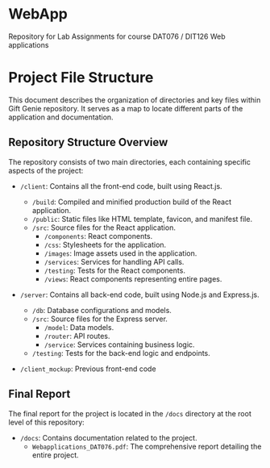 # WebApp
Repository for Lab Assignments for course DAT076 / DIT126 Web applications

# Project File Structure
This document describes the organization of directories and key files within Gift Genie repository. It serves as a map to locate different parts of the application and documentation.

## Repository Structure Overview

The repository consists of two main directories, each containing specific aspects of the project:

- `/client`: Contains all the front-end code, built using React.js.
  - `/build`: Compiled and minified production build of the React application.
  - `/public`: Static files like HTML template, favicon, and manifest file.
  - `/src`: Source files for the React application.
    - `/components`: React components.
    - `/css`: Stylesheets for the application.
    - `/images`: Image assets used in the application.
    - `/services`: Services for handling API calls.
    - `/testing`: Tests for the React components.
    - `/views`: React components representing entire pages.

- `/server`: Contains all back-end code, built using Node.js and Express.js.
  - `/db`: Database configurations and models.
  - `/src`: Source files for the Express server.
    - `/model`: Data models.
    - `/router`: API routes.
    - `/service`: Services containing business logic.
  - `/testing`: Tests for the back-end logic and endpoints.

- `/client_mockup`: Previous front-end code

## Final Report
The final report for the project is located in the `/docs` directory at the root level of this repository:

- `/docs`: Contains documentation related to the project.
  - `Webapplications_DAT076.pdf`: The comprehensive report detailing the entire project.

